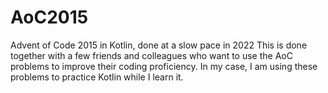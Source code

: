 # AoC2015
Advent of Code 2015 in Kotlin, done at a slow pace in 2022
This is done together with a few friends and colleagues who want to use the AoC problems
to improve their coding proficiency. In my case, I am using these problems to practice
Kotlin while I learn it.
